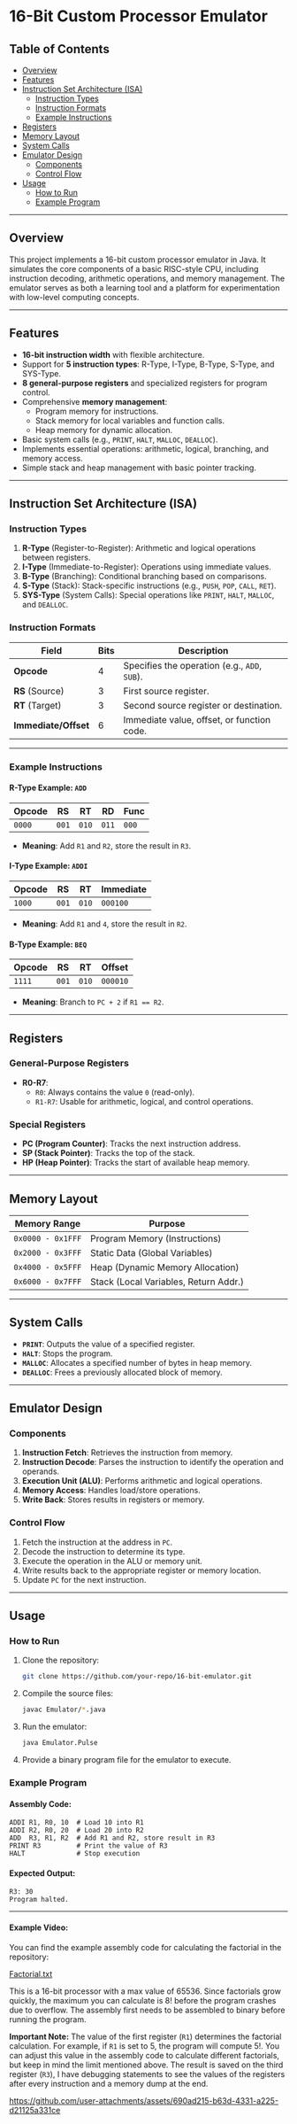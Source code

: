 # 16-Bit Custom Processor Emulator

## Table of Contents
- [Overview](#overview)
- [Features](#features)
- [Instruction Set Architecture (ISA)](#instruction-set-architecture-isa)
    - [Instruction Types](#instruction-types)
    - [Instruction Formats](#instruction-formats)
    - [Example Instructions](#example-instructions)
- [Registers](#registers)
- [Memory Layout](#memory-layout)
- [System Calls](#system-calls)
- [Emulator Design](#emulator-design)
    - [Components](#components)
    - [Control Flow](#control-flow)
- [Usage](#usage)
    - [How to Run](#how-to-run)
    - [Example Program](#example-program)
---

## Overview
This project implements a 16-bit custom processor emulator in Java. It simulates the core components of a basic RISC-style CPU, including instruction decoding, arithmetic operations, and memory management. The emulator serves as both a learning tool and a platform for experimentation with low-level computing concepts.

---

## Features
- **16-bit instruction width** with flexible architecture.
- Support for **5 instruction types**: R-Type, I-Type, B-Type, S-Type, and SYS-Type.
- **8 general-purpose registers** and specialized registers for program control.
- Comprehensive **memory management**:
    - Program memory for instructions.
    - Stack memory for local variables and function calls.
    - Heap memory for dynamic allocation.
- Basic system calls (e.g., `PRINT`, `HALT`, `MALLOC`, `DEALLOC`).
- Implements essential operations: arithmetic, logical, branching, and memory access.
- Simple stack and heap management with basic pointer tracking.

---

## Instruction Set Architecture (ISA)

### Instruction Types
1. **R-Type** (Register-to-Register): Arithmetic and logical operations between registers.
2. **I-Type** (Immediate-to-Register): Operations using immediate values.
3. **B-Type** (Branching): Conditional branching based on comparisons.
4. **S-Type** (Stack): Stack-specific instructions (e.g., `PUSH`, `POP`, `CALL`, `RET`).
5. **SYS-Type** (System Calls): Special operations like `PRINT`, `HALT`, `MALLOC`, and `DEALLOC`.

### Instruction Formats
| **Field**              | **Bits** | **Description**                           |
|------------------------|----------|-------------------------------------------|
| **Opcode**             | 4        | Specifies the operation (e.g., `ADD`, `SUB`). |
| **RS** (Source)        | 3        | First source register.                    |
| **RT** (Target)        | 3        | Second source register or destination.    |
| **Immediate/Offset**   | 6        | Immediate value, offset, or function code.|

---

### Example Instructions
#### R-Type Example: `ADD`
| **Opcode** | **RS** | **RT** | **RD** | **Func** |
|------------|--------|--------|--------|----------|
| `0000`     | `001`  | `010`  | `011`  | `000`    |
- **Meaning**: Add `R1` and `R2`, store the result in `R3`.

#### I-Type Example: `ADDI`
| **Opcode** | **RS** | **RT** | **Immediate** |
|------------|--------|--------|---------------|
| `1000`     | `001`  | `010`  | `000100`      |
- **Meaning**: Add `R1` and `4`, store the result in `R2`.

#### B-Type Example: `BEQ`
| **Opcode** | **RS** | **RT** | **Offset** |
|------------|--------|--------|------------|
| `1111`     | `001`  | `010`  | `000010`   |
- **Meaning**: Branch to `PC + 2` if `R1 == R2`.

---

## Registers
### General-Purpose Registers
- **R0-R7**:
    - `R0`: Always contains the value `0` (read-only).
    - `R1-R7`: Usable for arithmetic, logical, and control operations.

### Special Registers
- **PC (Program Counter)**: Tracks the next instruction address.
- **SP (Stack Pointer)**: Tracks the top of the stack.
- **HP (Heap Pointer)**: Tracks the start of available heap memory.

---

## Memory Layout
| **Memory Range**    | **Purpose**                           |
|---------------------|---------------------------------------|
| `0x0000 - 0x1FFF`   | Program Memory (Instructions)         |
| `0x2000 - 0x3FFF`   | Static Data (Global Variables)        |
| `0x4000 - 0x5FFF`   | Heap (Dynamic Memory Allocation)      |
| `0x6000 - 0x7FFF`   | Stack (Local Variables, Return Addr.) |

---

## System Calls
- **`PRINT`**: Outputs the value of a specified register.
- **`HALT`**: Stops the program.
- **`MALLOC`**: Allocates a specified number of bytes in heap memory.
- **`DEALLOC`**: Frees a previously allocated block of memory.

---

## Emulator Design

### Components
1. **Instruction Fetch**: Retrieves the instruction from memory.
2. **Instruction Decode**: Parses the instruction to identify the operation and operands.
3. **Execution Unit (ALU)**: Performs arithmetic and logical operations.
4. **Memory Access**: Handles load/store operations.
5. **Write Back**: Stores results in registers or memory.

### Control Flow
1. Fetch the instruction at the address in `PC`.
2. Decode the instruction to determine its type.
3. Execute the operation in the ALU or memory unit.
4. Write results back to the appropriate register or memory location.
5. Update `PC` for the next instruction.

---

## Usage

### How to Run
1. Clone the repository:
   ```bash
   git clone https://github.com/your-repo/16-bit-emulator.git
   ```
2. Compile the source files:
   ```bash
   javac Emulator/*.java
   ```
3. Run the emulator:
   ```bash
   java Emulator.Pulse
   ```
4. Provide a binary program file for the emulator to execute.

### Example Program
#### Assembly Code:
```assembly
ADDI R1, R0, 10  # Load 10 into R1
ADDI R2, R0, 20  # Load 20 into R2
ADD  R3, R1, R2  # Add R1 and R2, store result in R3
PRINT R3         # Print the value of R3
HALT             # Stop execution
```
#### Expected Output:
```
R3: 30
Program halted.
```

---

#### Example Video:

You can find the example assembly code for calculating the factorial in the repository:

[Factorial.txt](https://github.com/moh2169407/pulse-16/blob/main/Test/Factorial.txt)

This is a 16-bit processor with a max value of 65536. Since factorials grow quickly, the maximum you can calculate is 8! before the program crashes due to overflow. The assembly first needs to be assembled to binary before running the program.

**Important Note:**
The value of the first register (`R1`) determines the factorial calculation. For example, if `R1` is set to 5, the program will compute 5!. You can adjust this value in the assembly code to calculate different factorials, but keep in mind the limit mentioned above.
The result is saved on the third register (`R3`), I have debugging statements to see the values of the registers after every instruction and a memory dump at the end. 

https://github.com/user-attachments/assets/690ad215-b63d-4331-a225-d21125a331ce

